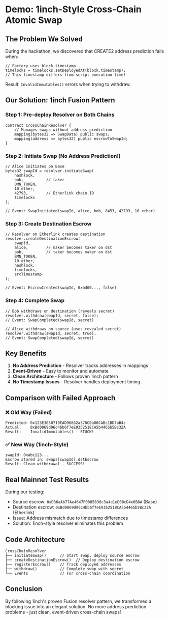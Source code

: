 # Demo: 1inch-Style Cross-Chain Atomic Swap

## The Problem We Solved

During the hackathon, we discovered that CREATE2 address prediction fails when:
```solidity
// Factory uses block.timestamp
timelocks = timelocks.setDeployedAt(block.timestamp);
// This timestamp differs from script execution time!
```

Result: `InvalidImmutables()` errors when trying to withdraw.

## Our Solution: 1inch Fusion Pattern

### Step 1: Pre-deploy Resolver on Both Chains

```solidity
contract CrossChainResolver {
    // Manages swaps without address prediction
    mapping(bytes32 => SwapData) public swaps;
    mapping(address => bytes32) public escrowToSwapId;
}
```

### Step 2: Initiate Swap (No Address Prediction!)

```solidity
// Alice initiates on Base
bytes32 swapId = resolver.initiateSwap(
    hashlock,
    bob,          // taker
    BMN_TOKEN,
    10 ether,
    42793,        // Etherlink chain ID
    timelocks
);

// Event: SwapInitiated(swapId, alice, bob, 8453, 42793, 10 ether)
```

### Step 3: Create Destination Escrow

```solidity
// Resolver on Etherlink creates destination
resolver.createDestinationEscrow(
    swapId,
    alice,        // maker becomes taker on dst
    bob,          // taker becomes maker on dst
    BMN_TOKEN,
    10 ether,
    hashlock,
    timelocks,
    srcTimestamp
);

// Event: EscrowCreated(swapId, 0xbd00..., false)
```

### Step 4: Complete Swap

```solidity
// Bob withdraws on destination (reveals secret)
resolver.withdraw(swapId, secret, false);
// Event: SwapCompleted(swapId, secret)

// Alice withdraws on source (uses revealed secret)
resolver.withdraw(swapId, secret, true);
// Event: SwapCompleted(swapId, secret)
```

## Key Benefits

1. **No Address Prediction** - Resolver tracks addresses in mappings
2. **Event-Driven** - Easy to monitor and automate
3. **Clean Architecture** - Follows proven 1inch pattern
4. **No Timestamp Issues** - Resolver handles deployment timing

## Comparison with Failed Approach

### ❌ Old Way (Failed)
```
Predicted: 0x123E3050719EAD96862a370C0a00CABc1BD7aB4c
Actual:    0xBd0069d96c4bb6f7eE9352518CA5b4465b5Bc32A
Result:    InvalidImmutables() - STUCK!
```

### ✅ New Way (1inch-Style)
```
swapId: 0xabc123...
Escrow stored in: swaps[swapId].dstEscrow
Result: Clean withdrawal - SUCCESS!
```

## Real Mainnet Test Results

During our testing:
- Source escrow: `0xD36aAb77Ae4647F0085838c3a4a1eD08cD4e6B8A` (Base)
- Destination escrow: `0xBd0069d96c4bb6f7eE9352518CA5b4465b5Bc32A` (Etherlink)
- Issue: Address mismatch due to timestamp differences
- Solution: 1inch-style resolver eliminates this problem

## Code Architecture

```
CrossChainResolver
├── initiateSwap()      // Start swap, deploy source escrow
├── createDestinationEscrow()  // Deploy destination escrow
├── registerEscrow()    // Track deployed addresses
├── withdraw()          // Complete swap with secret
└── Events              // For cross-chain coordination
```

## Conclusion

By following 1inch's proven Fusion resolver pattern, we transformed a blocking issue into an elegant solution. No more address prediction problems - just clean, event-driven cross-chain swaps!